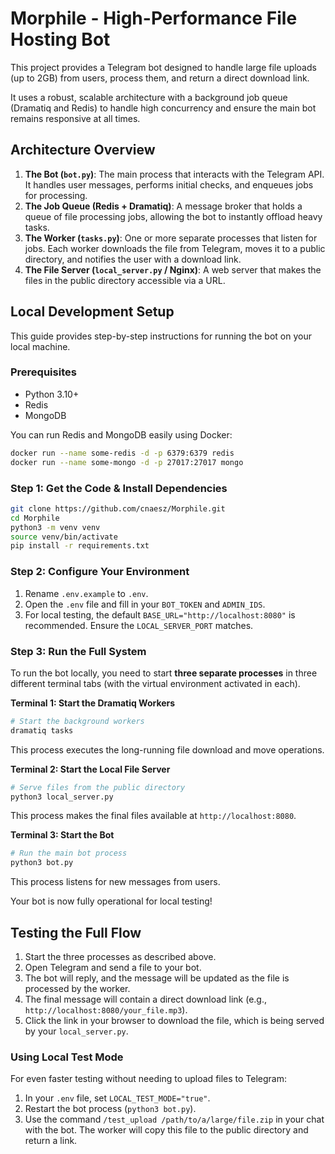 # Morphile - High-Performance File Hosting Bot

This project provides a Telegram bot designed to handle large file uploads (up to 2GB) from users, process them, and return a direct download link.

It uses a robust, scalable architecture with a background job queue (Dramatiq and Redis) to handle high concurrency and ensure the main bot remains responsive at all times.

## Architecture Overview

1.  **The Bot (`bot.py`)**: The main process that interacts with the Telegram API. It handles user messages, performs initial checks, and enqueues jobs for processing.
2.  **The Job Queue (Redis + Dramatiq)**: A message broker that holds a queue of file processing jobs, allowing the bot to instantly offload heavy tasks.
3.  **The Worker (`tasks.py`)**: One or more separate processes that listen for jobs. Each worker downloads the file from Telegram, moves it to a public directory, and notifies the user with a download link.
4.  **The File Server (`local_server.py` / Nginx)**: A web server that makes the files in the public directory accessible via a URL.

## Local Development Setup

This guide provides step-by-step instructions for running the bot on your local machine.

### Prerequisites

- Python 3.10+
- Redis
- MongoDB

You can run Redis and MongoDB easily using Docker:
```bash
docker run --name some-redis -d -p 6379:6379 redis
docker run --name some-mongo -d -p 27017:27017 mongo
```

### Step 1: Get the Code & Install Dependencies

```bash
git clone https://github.com/cnaesz/Morphile.git
cd Morphile
python3 -m venv venv
source venv/bin/activate
pip install -r requirements.txt
```

### Step 2: Configure Your Environment

1.  Rename `.env.example` to `.env`.
2.  Open the `.env` file and fill in your `BOT_TOKEN` and `ADMIN_IDS`.
3.  For local testing, the default `BASE_URL="http://localhost:8080"` is recommended. Ensure the `LOCAL_SERVER_PORT` matches.

### Step 3: Run the Full System

To run the bot locally, you need to start **three separate processes** in three different terminal tabs (with the virtual environment activated in each).

**Terminal 1: Start the Dramatiq Workers**
```bash
# Start the background workers
dramatiq tasks
```
This process executes the long-running file download and move operations.

**Terminal 2: Start the Local File Server**
```bash
# Serve files from the public directory
python3 local_server.py
```
This process makes the final files available at `http://localhost:8080`.

**Terminal 3: Start the Bot**
```bash
# Run the main bot process
python3 bot.py
```
This process listens for new messages from users.

Your bot is now fully operational for local testing!

## Testing the Full Flow

1.  Start the three processes as described above.
2.  Open Telegram and send a file to your bot.
3.  The bot will reply, and the message will be updated as the file is processed by the worker.
4.  The final message will contain a direct download link (e.g., `http://localhost:8080/your_file.mp3`).
5.  Click the link in your browser to download the file, which is being served by your `local_server.py`.

### Using Local Test Mode

For even faster testing without needing to upload files to Telegram:
1.  In your `.env` file, set `LOCAL_TEST_MODE="true"`.
2.  Restart the bot process (`python3 bot.py`).
3.  Use the command `/test_upload /path/to/a/large/file.zip` in your chat with the bot. The worker will copy this file to the public directory and return a link.
